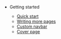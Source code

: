 - Getting started

  - [Quick start](/en/README.md)
  - [Writing more pages](/en/README.md)
  - [Custom navbar](/en/README.md)
  - [Cover page](/en/README.md)
